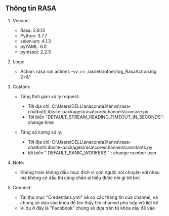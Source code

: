 ## Thông tin RASA

1. Version: 
    - Rasa: 2.8.13
    - Python: 3.7.7
    - selenium: 4.1.3
    - pyYAML: 6.0
    - pymssql: 2.2.5

2. Logs:
    - Action:
        rasa run actions -vv >> ./assets/other/log_RasaAction.log 2>&1

3. Custom:
    - Tăng thời gian xữ lý request:
        + Tới địa chỉ: C:\Users\DELL\anaconda3\envs\rasa-chatbot\Lib\site-packages\rasa\core\channels\console.py
        + Tới biến "DEFAULT_STREAM_READING_TIMEOUT_IN_SECONDS": change time

    - Tăng số lượng xữ lý:
        + Tới địa chỉ: C:\Users\DELL\anaconda3\envs\rasa-chatbot\Lib\site-packages\rasa\core\channels\constants.py
        + tới biến " DEFAULT_SANIC_WORKERS " : change number user

4. Note:
    - Không train không dấu: 
        mục đích vì con người nói chuyện với nhau mà không có dấu thì cũng chẳn ai hiểu được nói gì tới bot 

5. Connect:
    - Tại thư mục "Credentials.yml" sẽ có các thông tin của channel, và chúng sẽ dựa vào khóa để tìm thấy file channel phù hợp với liệt kê
    - Ví dụ ở đây là "Facebook" chúng sẽ dựa trên từ khóa này để vào 